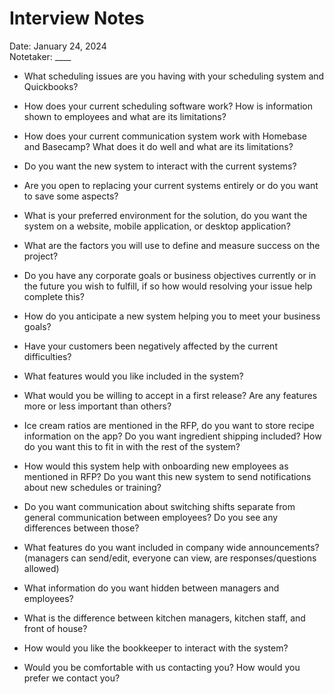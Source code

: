 # Interview Notes

Date: January 24, 2024 \
Notetaker: ____

- What scheduling issues are you having with your scheduling system and Quickbooks?



- How does your current scheduling software work? How is information shown to employees and what are its limitations?


  
- How does your current communication system work with Homebase and Basecamp? What does it do well and what are its limitations?



- Do you want the new system to interact with the current systems?



- Are you open to replacing your current systems entirely or do you want to save some aspects?



- What is your preferred environment for the solution, do you want the system on a website, mobile application, or desktop application?



- What are the factors you will use to define and measure success on the project?



- Do you have any corporate goals or business objectives currently or in the future you wish to fulfill, if so how would resolving your issue help complete this?



- How do you anticipate a new system helping you to meet your business goals?



- Have your customers been negatively affected by the current difficulties?



- What features would you like included in the system?



- What would you be willing to accept in a first release? Are any features more or less important than others?



- Ice cream ratios are mentioned in the RFP, do you want to store recipe information on the app? Do you want ingredient shipping included? How do you want this to fit in with the rest of the system?



- How would this system help with onboarding new employees as mentioned in RFP? Do you want this new system to send notifications about new schedules or training?



- Do you want communication about switching shifts separate from general communication between employees? Do you see any differences between those?



- What features do you want included in company wide announcements? (managers can send/edit, everyone can view, are responses/questions allowed)



- What information do you want hidden between managers and employees?



- What is the difference between kitchen managers, kitchen staff, and front of house?



- How would you like the bookkeeper to interact with the system?


- Would you be comfortable with us contacting you? How would you prefer we contact you?


